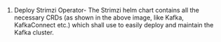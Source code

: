 
1. Deploy Strimzi Operator- The Strimzi helm chart contains all the necessary CRDs (as shown in the above image,
like Kafka, KafkaConnect etc.) which shall use to easily deploy and maintain the Kafka cluster.

